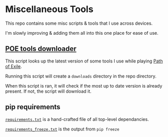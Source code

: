 # Miscellaneous Tools
This repo contains some misc scripts & tools that I use across devices.

I'm slowly improving & adding them all into this one place for ease of use.

## [POE tools downloader](download_poe_tools.py)
This script looks up the latest version of some tools I use while playing [Path of Exile](https://www.pathofexile.com/).

Running this script will create a `downloads` directory in the repo directory.

When this script is ran, it will check if the most up to date version is already present. If not, the script will download it.

## pip requirements
[`requirements.txt`](requirements.txt) is a hand-crafted file of all top-level dependancies.

[`requirements_freeze.txt`](requirements_freeze.txt) is the output from `pip freeze`
